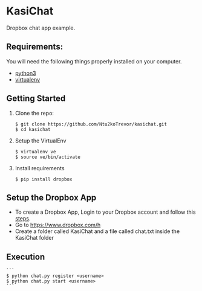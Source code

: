 KasiChat
========

Dropbox chat app example.


Requirements:
-------------

You will need the following things properly installed on your computer.

- [python3](https://www.python.org/downloads/>)
- [virtualenv](https://virtualenv.pypa.io/en/stable/installation/>)

Getting Started
---------------

1. Clone the repo:

	```
	$ git clone https://github.com/Ntu2koTrevor/kasichat.git
	$ cd kasichat
	```

2. Setup the VirtualEnv
	```
	$ virtualenv ve
	$ source ve/bin/activate
	```

3. Install requirements
	```
	$ pip install dropbox
	```

Setup the Dropbox App
----------------------

- To create a Dropbox App, Login to your Dropbox account and follow this [steps](https://www.dropbox.com/developers/apps/create).
- Go to https://www.dropbox.com/h
- Create a folder called KasiChat and a file called chat.txt inside the KasiChat folder

Execution
---------

	```
	$ python chat.py register <username>
	$ python chat.py start <username>
	```
